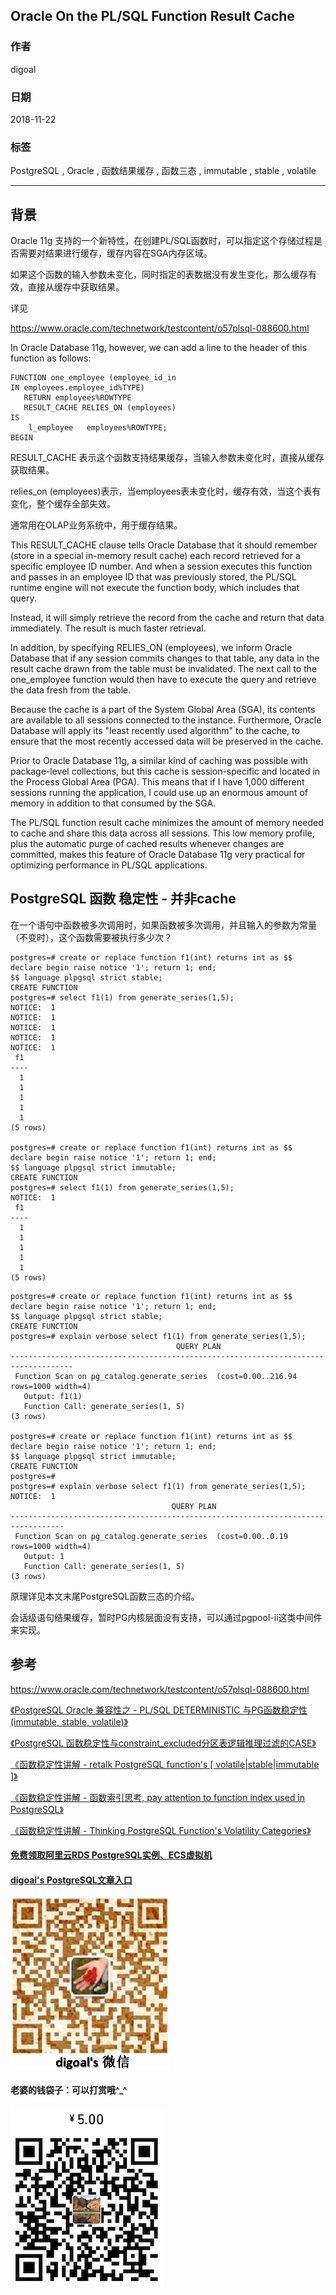 ## Oracle On the PL/SQL Function Result Cache  
                                                                                   
### 作者                                                                                   
digoal                                                                                   
                                                                                   
### 日期                                                                                   
2018-11-22                                                                               
                                                                                   
### 标签                                                                                   
PostgreSQL , Oracle , 函数结果缓存 , 函数三态 , immutable , stable , volatile        
                                                                                   
----                                                                                   
                                                                                   
## 背景  
Oracle 11g 支持的一个新特性，在创建PL/SQL函数时，可以指定这个存储过程是否需要对结果进行缓存，缓存内容在SGA内存区域。  
  
如果这个函数的输入参数未变化，同时指定的表数据没有发生变化，那么缓存有效，直接从缓存中获取结果。  
  
详见  
  
https://www.oracle.com/technetwork/testcontent/o57plsql-088600.html  
  
In Oracle Database 11g, however, we can add a line to the header of this function as follows:    
  
```  
FUNCTION one_employee (employee_id_in   
IN employees.employee_id%TYPE)  
   RETURN employees%ROWTYPE  
   RESULT_CACHE RELIES_ON (employees)  
IS  
    l_employee   employees%ROWTYPE;  
BEGIN  
```  
  
RESULT_CACHE 表示这个函数支持结果缓存，当输入参数未变化时，直接从缓存获取结果。  
  
relies_on (employees)表示，当employees表未变化时，缓存有效，当这个表有变化，整个缓存全部失效。  
  
通常用在OLAP业务系统中，用于缓存结果。  
   
This RESULT_CACHE clause tells Oracle Database that it should remember (store in a special in-memory result cache) each record retrieved for a specific employee ID number. And when a session executes this function and passes in an employee ID that was previously stored, the PL/SQL runtime engine will not execute the function body, which includes that query.  
  
Instead, it will simply retrieve the record from the cache and return that data immediately. The result is much faster retrieval.  
  
In addition, by specifying RELIES_ON (employees), we inform Oracle Database that if any session commits changes to that table, any data in the result cache drawn from the table must be invalidated. The next call to the one_employee function would then have to execute the query and retrieve the data fresh from the table.  
  
Because the cache is a part of the System Global Area (SGA), its contents are available to all sessions connected to the instance. Furthermore, Oracle Database will apply its "least recently used algorithm" to the cache, to ensure that the most recently accessed data will be preserved in the cache.  
  
Prior to Oracle Database 11g, a similar kind of caching was possible with package-level collections, but this cache is session-specific and located in the Process Global Area (PGA). This means that if I have 1,000 different sessions running the application, I could use up an enormous amount of memory in addition to that consumed by the SGA.  
  
The PL/SQL function result cache minimizes the amount of memory needed to cache and share this data across all sessions. This low memory profile, plus the automatic purge of cached results whenever changes are committed, makes this feature of Oracle Database 11g very practical for optimizing performance in PL/SQL applications.  
  
## PostgreSQL 函数 稳定性 - 并非cache  
  
在一个语句中函数被多次调用时，如果函数被多次调用，并且输入的参数为常量（不变时），这个函数需要被执行多少次？  
  
```  
postgres=# create or replace function f1(int) returns int as $$  
declare begin raise notice '1'; return 1; end;  
$$ language plpgsql strict stable;  
CREATE FUNCTION  
postgres=# select f1(1) from generate_series(1,5);  
NOTICE:  1  
NOTICE:  1  
NOTICE:  1  
NOTICE:  1  
NOTICE:  1  
 f1   
----  
  1  
  1  
  1  
  1  
  1  
(5 rows)  
  
postgres=# create or replace function f1(int) returns int as $$  
declare begin raise notice '1'; return 1; end;  
$$ language plpgsql strict immutable;  
CREATE FUNCTION  
postgres=# select f1(1) from generate_series(1,5);  
NOTICE:  1  
 f1   
----  
  1  
  1  
  1  
  1  
  1  
(5 rows)  
```  
  
```  
postgres=# create or replace function f1(int) returns int as $$  
declare begin raise notice '1'; return 1; end;  
$$ language plpgsql strict stable;  
CREATE FUNCTION  
postgres=# explain verbose select f1(1) from generate_series(1,5);  
                                     QUERY PLAN                                       
------------------------------------------------------------------------------------  
 Function Scan on pg_catalog.generate_series  (cost=0.00..216.94 rows=1000 width=4)  
   Output: f1(1)  
   Function Call: generate_series(1, 5)  
(3 rows)  
  
postgres=# create or replace function f1(int) returns int as $$  
declare begin raise notice '1'; return 1; end;  
$$ language plpgsql strict immutable;  
CREATE FUNCTION  
postgres=#   
postgres=# explain verbose select f1(1) from generate_series(1,5);  
NOTICE:  1  
                                    QUERY PLAN                                      
----------------------------------------------------------------------------------  
 Function Scan on pg_catalog.generate_series  (cost=0.00..0.19 rows=1000 width=4)  
   Output: 1  
   Function Call: generate_series(1, 5)  
(3 rows)  
```  
  
原理详见本文末尾PostgreSQL函数三态的介绍。  
  
会话级语句结果缓存，暂时PG内核层面没有支持，可以通过pgpool-ii这类中间件来实现。  
  
## 参考  
https://www.oracle.com/technetwork/testcontent/o57plsql-088600.html  
  
[《PostgreSQL Oracle 兼容性之 - PL/SQL DETERMINISTIC 与PG函数稳定性(immutable, stable, volatile)》](../201804/20180410_01.md)    
  
[《PostgreSQL 函数稳定性与constraint_excluded分区表逻辑推理过滤的CASE》](../201605/20160531_01.md)    
  
[《函数稳定性讲解 - retalk PostgreSQL function's [ volatile|stable|immutable ]》](../201212/20121226_01.md)    
  
[《函数稳定性讲解 - 函数索引思考, pay attention to function index used in PostgreSQL》](../201206/20120626_02.md)    
  
[《函数稳定性讲解 - Thinking PostgreSQL Function's Volatility Categories》](../201106/20110610_01.md)    
  
  
  
  
  
  
  
  
  
  
#### [免费领取阿里云RDS PostgreSQL实例、ECS虚拟机](https://free.aliyun.com/ "57258f76c37864c6e6d23383d05714ea")
  
  
#### [digoal's PostgreSQL文章入口](https://github.com/digoal/blog/blob/master/README.md "22709685feb7cab07d30f30387f0a9ae")
  
  
![digoal's weixin](../pic/digoal_weixin.jpg "f7ad92eeba24523fd47a6e1a0e691b59")
  
  
#### 老婆的钱袋子：可以打赏哦^_^  
![wife's weixin ds](../pic/wife_weixin_ds.jpg "acd5cce1a143ef1d6931b1956457bc9f")
  
